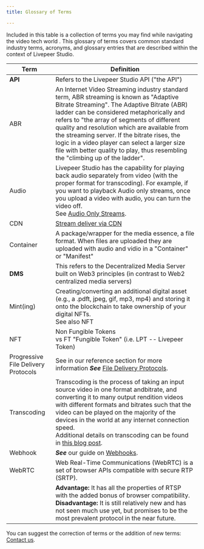 ```yaml
---
title: Glossary of Terms

---
```



Included in this table is a collection of terms you may find while navigating the video tech world . This glossary of terms covers common standard industry terms, acronyms, and glossary entries that are described within the context of Livepeer Studio.


| Term                              | Definition                                                   |
| ----------------------------------- | ------------------------------------------------------------ |
| **API**                             | Refers to the Livepeer Studio API ("the API")                |
| ABR                                 | An Internet Video Streaming industry standard term, ABR streaming is known as "Adaptive Bitrate Streaming". The Adaptive Bitrate (ABR) ladder can be considered metaphorically and refers to "the array of segments of different quality and resolution which are available from the streaming server. If the bitrate rises, the logic in a video player can select a larger size file with better quality to play, thus resembling the "climbing up of the ladder". |
| Audio                               | Livepeer Studio has the capability for playing back audio separately from video (with the proper format for transcoding). For example, if you want to playback Audio only streams, once you upload a video with audio, you can turn the video off.<br />See [Audio Only Streams](/guides/livestreaming/playback#audio-only-streams). |
| CDN                                 | [Stream deliver via CDN](/aboutstudio/cdn)                  |
| Container                           | A package/wrapper for the media essence, a file format. When files are uploaded they are uploaded with audio and vidio in a "Container" or "Manifest" |
| **DMS**                             | This refers to the Decentralized Media Server built on Web3 principles (in contrast to Web2 centralized media servers) |
| Mint(ing)                           | Creating/converting an additional digital asset (e.g., a .pdft, jpeg, gif, mp3, mp4) and storing it onto the blockchain to take ownership of your digital NFTs.<br />See also NFT |
| NFT                                 | Non Fungible Tokens<br />vs FT "Fungible Token" (i.e. LPT -- Livepeer Token) |
| Progressive File Delivery Protocols | See in our reference section for more information ***See*** [File Delivery Protocols](/references/protocols). |
| Transcoding                         | Transcoding is the process of taking an input source video in one format andbitrate, and converting it to many output rendition videos with different formats and bitrates such that the video can be played on the majority of the devices in the world at any internet connection speed.<br />Additional details on transcoding can be found in [this blog post](https://livepeer.studio/blog/intro-to-transcoding). |
| Webhook                             | ***See*** our guide on [Webhooks](/guides/livestreaming/webhook).           |
| WebRTC                              | Web Real-Time Communications (WebRTC) is a set of browser APIs compatible with secure RTP (SRTP). |
|                                     | **Advantage:** It has all the properties of RTSP with the added bonus of browser compatibility. **Disadvantage:** It is still relatively new and has not seen much use yet, but promises to be the most prevalent protocol in the near future. |


You can suggest the correction of terms or the addition of new terms: [Contact us](https://livepeer.studio/contact).
